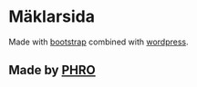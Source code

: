 # Mäklarsida
Made with <a href="http://getbootstrap.com/docs/3.3/">bootstrap</a> combined with <a href="https://wordpress.com/create/">wordpress</a>.
## Made by <a href="http://phro.se">PHRO</a>
